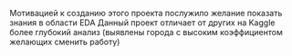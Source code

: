  Мотивацией к созданию этого проекта послужило желание показать знания в области EDA
 Данный проект отличает от других на Kaggle более глубокий анализ (выявлены города с высоким коэффициентом желающих сменить работу)
